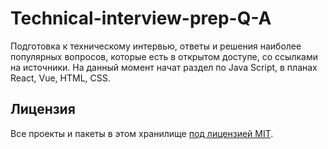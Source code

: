 # Technical-interview-prep-Q-A
Подготовка к техническому интервью, ответы и решения наиболее популярных вопросов, которые есть в открытом доступе, со ссылками на источники. На данный момент начат раздел по Java Script, в планах React, Vue, HTML, CSS.

## Лицензия

Все проекты и пакеты в этом хранилище [под лицензией MIT](/LICENSE).

